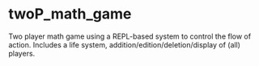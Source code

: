 # twoP_math_game

Two player math game using a REPL-based system to control the flow of action.  Includes 
a life system, addition/edition/deletion/display of (all) players.
